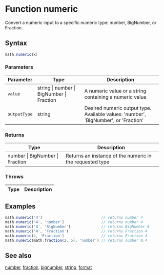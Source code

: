 <!-- Note: This file is automatically generated from source code comments. Changes made in this file will be overridden. -->

# Function numeric

Convert a numeric input to a specific numeric type: number, BigNumber, or Fraction.


## Syntax

```js
math.numeric(x)
```

### Parameters

Parameter | Type | Description
--------- | ---- | -----------
`value` | string &#124; number &#124; BigNumber &#124; Fraction |  A numeric value or a string containing a numeric value
`outputType` | string |  Desired numeric output type. Available values: 'number', 'BigNumber', or 'Fraction'

### Returns

Type | Description
---- | -----------
number &#124; BigNumber &#124; Fraction |  Returns an instance of the numeric in the requested type


### Throws

Type | Description
---- | -----------


## Examples

```js
math.numeric('4')                           // returns number 4
math.numeric('4', 'number')                 // returns number 4
math.numeric('4', 'BigNumber')              // returns BigNumber 4
math.numeric('4', 'Fraction')               // returns Fraction 4
math.numeric(4, 'Fraction')                 // returns Fraction 4
math.numeric(math.fraction(2, 5), 'number') // returns number 0.4
```


## See also

[number](number.md),
[fraction](fraction.md),
[bignumber](bignumber.md),
[string](string.md),
[format](format.md)
